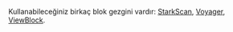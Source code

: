 Kullanabileceğiniz birkaç blok gezgini vardır: [StarkScan](https://starkscan.co/), [Voyager](https://voyager.online/txns), [ViewBlock](https://viewblock.io/starknet).